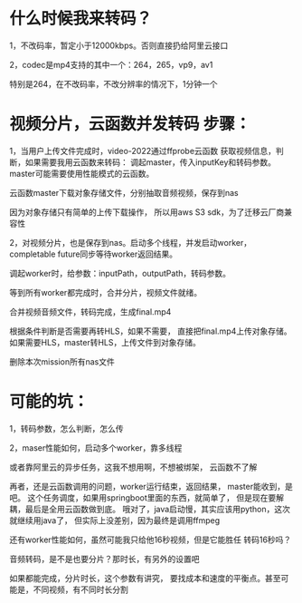 # 什么时候我来转码？

1，不改码率，暂定小于12000kbps。否则直接扔给阿里云接口

2，codec是mp4支持的其中一个：264，265，vp9，av1

特别是264，在不改码率，不改分辨率的情况下，1分钟一个

# 视频分片，云函数并发转码 步骤：

1，当用户上传文件完成时，video-2022通过ffprobe云函数
获取视频信息，判断，如果需要我用云函数来转码：
调起master，传入inputKey和转码参数。
master可能需要使用性能模式的云函数。

云函数master下载对象存储文件，分别抽取音频视频，保存到nas

因为对象存储只有简单的上传下载操作，
所以用aws S3 sdk，为了迁移云厂商兼容性

2，对视频分片，也是保存到nas。启动多个线程，并发启动worker，
completable future同步等待worker返回结果。

调起worker时，给参数：inputPath，outputPath，转码参数。

等到所有worker都完成时，合并分片，视频文件就绪。

合并视频音频文件，转码完成，生成final.mp4

根据条件判断是否需要再转HLS，如果不需要，
直接把final.mp4上传对象存储。
如果需要HLS，master转HLS，上传文件到对象存储。

删除本次mission所有nas文件

# 可能的坑：
1，转码参数，怎么判断，怎么传

2，maser性能如何，启动多个worker，靠多线程

或者靠阿里云的异步任务，这我不想用啊，不想被绑架，
云函数不了解

再者，还是云函数调用的问题，worker运行结束，返回结果，
master能收到，是吧。
这个任务调度，如果用springboot里面的东西，就简单了，
但是现在要解耦，最后是全用云函数做到底。
哦对了，java启动慢，其实应该用python，这次就继续用java了，
但实际上没差别，因为最终是调用ffmpeg

还有worker性能如何，虽然可能我只给他16秒视频，但是它能胜任
转码16秒吗？

音频转码，是不是也要分片？那时长，有另外的设置吧

如果都能完成，分片时长，这个参数有讲究，
要找成本和速度的平衡点。甚至可能是，不同视频，有不同时长分割